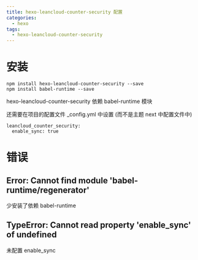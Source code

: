 ```yaml
---
title: hexo-leancloud-counter-security 配置
categories:
  - hexo
tags:
  - hexo-leancloud-counter-security
---
```


# 安装

```
npm install hexo-leancloud-counter-security --save
npm install babel-runtime --save
```
hexo-leancloud-counter-security 依赖 babel-runtime 模块

还需要在项目的配置文件 _config.yml 中设置 (而不是主题 next 中配置文件中)

```
leancloud_counter_security:
  enable_sync: true
```

# 错误
## Error: Cannot find module 'babel-runtime/regenerator'
少安装了依赖 babel-runtime

## TypeError: Cannot read property 'enable_sync' of undefined
未配置 enable_sync







